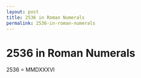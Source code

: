 ```yaml
---
layout: post
title: 2536 in Roman Numerals
permalink: 2536-in-roman-numerals
---
```


# 2536 in Roman Numerals

2536 = MMDXXXVI
